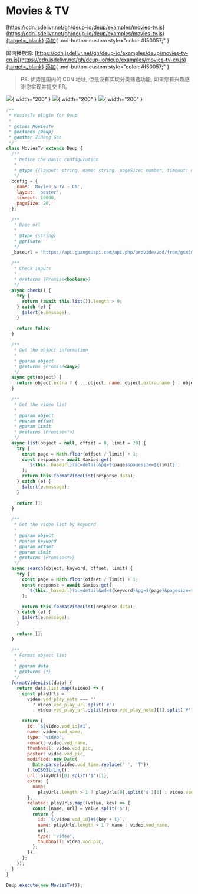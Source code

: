 # Movies & TV

[https://cdn.jsdelivr.net/gh/deup-io/deup/examples/movies-tv.js](https://cdn.jsdelivr.net/gh/deup-io/deup/examples/movies-tv.js){target=_blank} [添加](https://deup.io/plugins/add?url=https%3A%2F%2Fcdn.jsdelivr.net%2Fgh%2Fdeup-io%2Fdeup%2Fexamples%2Fmovies-tv.js){ .md-button-custom style="color: #f50057;" }

国内播放源: [https://cdn.jsdelivr.net/gh/deup-io/examples/deup/movies-tv-cn.js](https://cdn.jsdelivr.net/gh/deup-io/deup/examples/movies-tv-cn.js){target=_blank} [添加](https://deup.io/plugins/add?url=https%3A%2F%2Fcdn.jsdelivr.net%2Fgh%2Fdeup-io%2Fdeup%2Fexamples%2Fmovies-tv-cn.js){ .md-button-custom style="color: #f50057;" }

> PS: 优势是国内的 CDN 地址, 但是没有实现分类筛选功能, 如果您有兴趣感谢您实现并提交 PR。

![](../assets/images/movies-tv/1.png){ width="200" } ![](../assets/images/movies-tv/2.png){ width="200" } ![](../assets/images/movies-tv/3.png){ width="200" }

```javascript
/**
 * MoviesTv plugin for Deup
 *
 * @class MoviesTv
 * @extends {Deup}
 * @author ZiHang Gao
 */
class MoviesTv extends Deup {
  /**
   * Define the basic configuration
   *
   * @type {{layout: string, name: string, pageSize: number, timeout: number}}
   */
  config = {
    name: 'Movies & TV - CN',
    layout: 'poster',
    timeout: 10000,
    pageSize: 20,
  };

  /**
   * Base url
   *
   * @type {string}
   * @private
   */
  _baseUrl = 'https://api.guangsuapi.com/api.php/provide/vod/from/gsm3u8';

  /**
   * Check inputs
   *
   * @returns {Promise<boolean>}
   */
  async check() {
    try {
      return (await this.list()).length > 0;
    } catch (e) {
      $alert(e.message);
    }

    return false;
  }

  /**
   * Get the object information
   *
   * @param object
   * @returns {Promise<any>}
   */
  async get(object) {
    return object.extra ? { ...object, name: object.extra.name } : object;
  }

  /**
   * Get the video list
   *
   * @param object
   * @param offset
   * @param limit
   * @returns {Promise<*>}
   */
  async list(object = null, offset = 0, limit = 20) {
    try {
      const page = Math.floor(offset / limit) + 1;
      const response = await $axios.get(
        `${this._baseUrl}?ac=detail&pg=${page}&pagesize=${limit}`,
      );
      return this.formatVideoList(response.data);
    } catch (e) {
      $alert(e.message);
    }

    return [];
  }

  /**
   * Get the video list by keyword
   *
   * @param object
   * @param keyword
   * @param offset
   * @param limit
   * @returns {Promise<*>}
   */
  async search(object, keyword, offset, limit) {
    try {
      const page = Math.floor(offset / limit) + 1;
      const response = await $axios.get(
        `${this._baseUrl}?ac=detail&wd=${keyword}&pg=${page}&pagesize=${limit}`,
      );

      return this.formatVideoList(response.data);
    } catch (e) {
      $alert(e.message);
    }

    return [];
  }

  /**
   * Format object list
   *
   * @param data
   * @returns {*}
   */
  formatVideoList(data) {
    return data.list.map((video) => {
      const playUrls =
        video.vod_play_note === ''
          ? video.vod_play_url.split('#')
          : video.vod_play_url.split(video.vod_play_note)[1].split('#');

      return {
        id: `${video.vod_id}#1`,
        name: video.vod_name,
        type: 'video',
        remark: video.vod_name,
        thumbnail: video.vod_pic,
        poster: video.vod_pic,
        modified: new Date(
          Date.parse(video.vod_time.replace(' ', 'T')),
        ).toISOString(),
        url: playUrls[0].split('$')[1],
        extra: {
          name:
            playUrls.length > 1 ? playUrls[0].split('$')[0] : video.vod_name,
        },
        related: playUrls.map((value, key) => {
          const [name, url] = value.split('$');
          return {
            id: `${video.vod_id}#${key + 1}`,
            name: playUrls.length > 1 ? name : video.vod_name,
            url,
            type: 'video',
            thumbnail: video.vod_pic,
          };
        }),
      };
    });
  }
}

Deup.execute(new MoviesTv());
```

